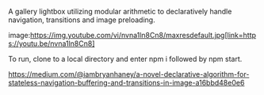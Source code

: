 A gallery lightbox utilizing modular arithmetic to declaratively handle navigation, transitions and image preloading.

image:https://img.youtube.com/vi/nvna1ln8Cn8/maxresdefault.jpg[link=https://youtu.be/nvna1ln8Cn8]

To run, clone to a local directory and enter npm i followed by npm start.

https://medium.com/@iambryanhaney/a-novel-declarative-algorithm-for-stateless-navigation-buffering-and-transitions-in-image-a16bbd48e0e6
